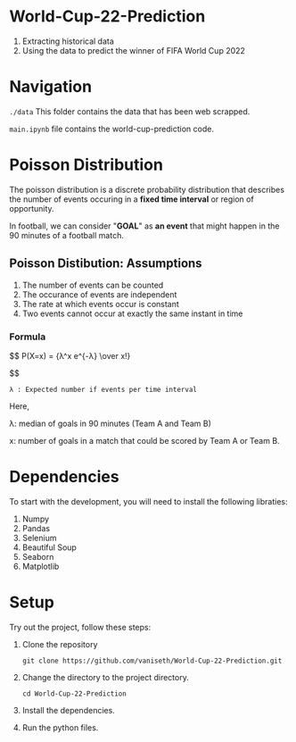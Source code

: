# World-Cup-22-Prediction

1. Extracting historical data
2. Using the data to predict the winner of FIFA World Cup 2022

# Navigation

`./data` This folder contains the data that has been web scrapped.

`main.ipynb` file contains the world-cup-prediction code.

# Poisson Distribution

The poisson distribution is a discrete probability distribution that describes the number of events occuring in a **fixed time interval** or region of opportunity.

In football, we can consider "**GOAL**" as **an event** that might happen in the 90 minutes of a football match.

## Poisson Distibution: Assumptions

1. The number of events can be counted
2. The occurance of events are independent
3. The rate at which events occur is constant
4. Two events cannot occur at exactly the same instant in time

### Formula

$$
P(X=x) = {λ^x e^{-λ} \over x!}

$$



`λ : Expected number if events per time interval`

Here, 

λ: median of goals in 90 minutes (Team A and Team B)

x: number of goals in a match that could be scored by Team A or Team B.


# Dependencies

To start with the development, you will need to install the following libraties:

1. Numpy
2. Pandas
3. Selenium
4. Beautiful Soup
5. Seaborn
6. Matplotlib

# Setup

Try out the project, follow these steps:

1. Clone the repository

   ```
   git clone https://github.com/vaniseth/World-Cup-22-Prediction.git
   ```
2. Change the directory to the project directory.

   ```
   cd World-Cup-22-Prediction
   ```
3. Install the dependencies.
4. Run the python files.

